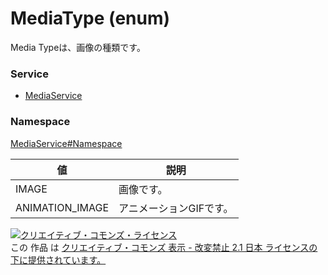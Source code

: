 # MediaType (enum)
Media Typeは、画像の種類です。
### Service
+ [MediaService](../../services/MediaService.md)

### Namespace
[MediaService#Namespace](../../services/MediaService.md#namespace)

| 値 | 説明 | 
|---|---|
| IMAGE| 画像です。 |
| ANIMATION_IMAGE| アニメーションGIFです。 |

<a rel="license" href="http://creativecommons.org/licenses/by-nd/2.1/jp/"><img alt="クリエイティブ・コモンズ・ライセンス" style="border-width:0" src="https://i.creativecommons.org/l/by-nd/2.1/jp/88x31.png" /></a><br />この 作品 は <a rel="license" href="http://creativecommons.org/licenses/by-nd/2.1/jp/">クリエイティブ・コモンズ 表示 - 改変禁止 2.1 日本 ライセンスの下に提供されています。</a>
